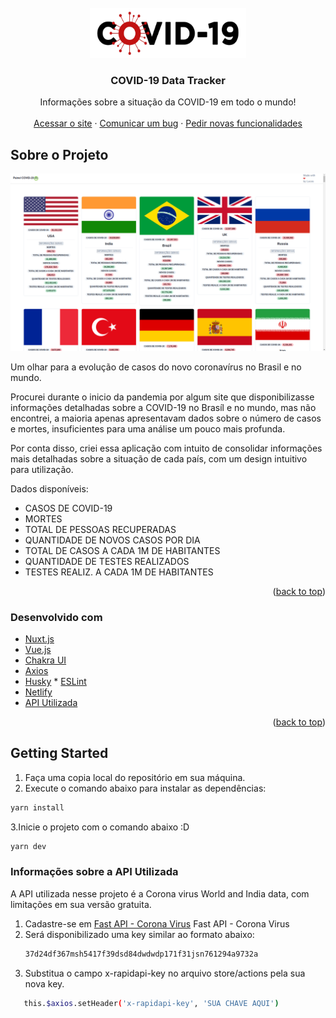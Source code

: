 <div id="top"></div>
<!-- PROJECT LOGO -->
<br />
<div align="center">
  <a href="https://github.com/lucasreiste/vue-covid-19">
    <img src="images/covid_img.png" alt="Logo" width="250" height="80">
  </a>

  <h3 align="center">COVID-19 Data Tracker</h3>

  <p align="center">
    Informações sobre a situação da COVID-19 em todo o mundo!
    <br />
    <br />
    <a href="https://rainbow-cactus-24d887.netlify.app/">Acessar o site</a>
    ·
    <a href="https://github.com/lucasreiste/vue-covid-19/issues">Comunicar um bug</a>
    ·
    <a href="https://github.com/lucasreiste/vue-covid-19/issues">Pedir novas funcionalidades</a>
  </p>
</div>

<!-- ABOUT THE PROJECT -->
## Sobre o Projeto
[![Product Name Screen Shot][product-screenshot]](https://example.com)

Um olhar para a evolução de casos do novo coronavírus no Brasil e no mundo.

Procurei durante o inicio da pandemia por algum site que disponibilizasse informações detalhadas sobre a COVID-19 no Brasíl e no mundo, mas não encontrei, a maioria apenas apresentavam dados sobre o número de casos e mortes, insuficientes para uma análise um pouco mais profunda.

Por conta disso, criei essa aplicação com intuito de consolidar informações mais detalhadas sobre a situação de cada país, com um design intuitivo para utilização.

Dados disponíveis:

* CASOS DE COVID-19
* MORTES
* TOTAL DE PESSOAS RECUPERADAS
* QUANTIDADE DE NOVOS CASOS POR DIA
* TOTAL DE CASOS A CADA 1M DE HABITANTES
* QUANTIDADE DE TESTES REALIZADOS
* TESTES REALIZ. A CADA 1M DE HABITANTES

<p align="right">(<a href="#top">back to top</a>)</p>



### Desenvolvido com

* [Nuxt.js](https://nextjs.org/)
* [Vue.js](https://vuejs.org/)
* [Chakra UI](https://angular.io/)
* [Axios](https://svelte.dev/)
* [Husky](https://laravel.com) * [ESLint](https://laravel.com)
* [Netlify](https://getbootstrap.com)
* [API Utilizada](https://jquery.com)

<p align="right">(<a href="#top">back to top</a>)</p>



<!-- GETTING STARTED -->
## Getting Started

1. Faça uma copia local do repositório em sua máquina.
2. Execute o comando abaixo para instalar as dependências:
  ```sh
  yarn install
  ```

3.Inicie o projeto com o comando abaixo :D
  ```sh
  yarn dev
```

### Informações sobre a API Utilizada

A API utilizada nesse projeto é a Corona virus World and India data, com limitações em sua versão gratuita.

1. Cadastre-se em [Fast API - Corona Virus](https://example.com) Fast API - Corona Virus
2. Será disponibilizado uma key similar ao formato abaixo:
    ```sh
   37d24df367msh5417f39dsd84dwdwdp171f31jsn761294a9732a
   ```
3. Substitua o campo x-rapidapi-key no arquivo store/actions pela sua nova key.
  ```sh
     this.$axios.setHeader('x-rapidapi-key', 'SUA CHAVE AQUI')
   ```



<!-- MARKDOWN LINKS & IMAGES -->
<!-- https://www.markdownguide.org/basic-syntax/#reference-style-links -->
[contributors-shield]: https://img.shields.io/github/contributors/othneildrew/Best-README-Template.svg?style=for-the-badge
[contributors-url]: https://github.com/othneildrew/Best-README-Template/graphs/contributors
[forks-shield]: https://img.shields.io/github/forks/othneildrew/Best-README-Template.svg?style=for-the-badge
[forks-url]: https://github.com/othneildrew/Best-README-Template/network/members
[stars-shield]: https://img.shields.io/github/stars/othneildrew/Best-README-Template.svg?style=for-the-badge
[stars-url]: https://github.com/othneildrew/Best-README-Template/stargazers
[issues-shield]: https://img.shields.io/github/issues/othneildrew/Best-README-Template.svg?style=for-the-badge
[issues-url]: https://github.com/othneildrew/Best-README-Template/issues
[license-shield]: https://img.shields.io/github/license/othneildrew/Best-README-Template.svg?style=for-the-badge
[license-url]: https://github.com/othneildrew/Best-README-Template/blob/master/LICENSE.txt
[linkedin-shield]: https://img.shields.io/badge/-LinkedIn-black.svg?style=for-the-badge&logo=linkedin&colorB=555
[linkedin-url]: https://linkedin.com/in/othneildrew
[product-screenshot]: images/projeto.png
